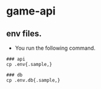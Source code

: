 # game-api
## env files.
- You run the following command.
```
### api
cp .env{.sample,}

### db
cp .env.db{.sample,}
```